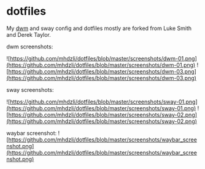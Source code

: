 # dotfiles
My [dwm](https://github.com/mhdzli/dwm) and sway config and dotfiles mostly are forked from Luke Smith and Derek Taylor.


dwm screenshots:

![https://github.com/mhdzli/dotfiles/blob/master/screenshots/dwm-01.png](https://github.com/mhdzli/dotfiles/blob/master/screenshots/dwm-01.png)
![https://github.com/mhdzli/dotfiles/blob/master/screenshots/dwm-03.png](https://github.com/mhdzli/dotfiles/blob/master/screenshots/dwm-03.png)

sway screenshots:

![https://github.com/mhdzli/dotfiles/blob/master/screenshots/sway-01.png](https://github.com/mhdzli/dotfiles/blob/master/screenshots/sway-01.png)
![https://github.com/mhdzli/dotfiles/blob/master/screenshots/sway-02.png](https://github.com/mhdzli/dotfiles/blob/master/screenshots/sway-02.png)

waybar screenshot:
![https://github.com/mhdzli/dotfiles/blob/master/screenshots/waybar_screenshot.png](https://github.com/mhdzli/dotfiles/blob/master/screenshots/waybar_screenshot.png)

